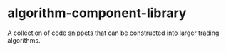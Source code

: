 # algorithm-component-library
A collection of code snippets that can be constructed into larger trading algorithms.
